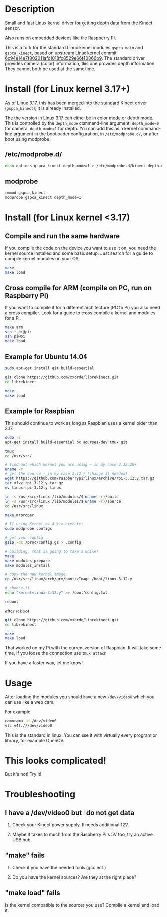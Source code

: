 Description
===========

Small and fast Linux kernel driver for getting depth data from the
Kinect sensor.

Also runs on embedded devices like the Raspberry Pi.

This is a fork for the standard Linux kernel modules `gspca_main` and
`gspca_kinect`, based on upstream Linux kernel commit
[6c94e14e7f802011afc1018fc8529e66f40866b9][].  The standard driver
provides camera (color) information, this one provides depth
information.  They cannot both be used at the same time.

[6c94e14e7f802011afc1018fc8529e66f40866b9]: https://github.com/torvalds/linux/commit/6c94e14e7f802011afc1018fc8529e66f40866b9

Install (for Linux kernel 3.17+)
================================

As of Linux 3.17, this has been merged into the standard Kinect driver
(`gspca_kinect`); it is already installed.

The the version in Linux 3.17 can either be in color mode or depth
mode.  This is controlled by the `depth_mode` command-line argument,
`depth_mode=0` for camera, `depth_mode=1` for depth.  You can add this
as a kernel command-line argument in the bootloader configuration, in
`/etc/modprobe.d/`, or after boot using modprobe.

/etc/modprobe.d/
----------------

```Bash
echo options gspca_kinect depth_mode=1 > /etc/modprobe.d/kinect-depth.conf
```

modprobe
--------

```Bash
rmmod gspca_kinect
modprobe gspca_kinect depth_mode=1
```

Install (for Linux kernel <3.17)
================================

Compile and run the same hardware
---------------------------------

If you compile the code on the device you want to use it on, you need
the kernel source installed and some basic setup. Just search for a
guide to compile kernel modules on your OS.

```Bash
make
make load
```

Cross compile for ARM (compile on PC, run on Raspberry Pi)
----------------------------------------------------------

If you want to compile it for a different architecture (PC to Pi) you
also need a cross compiler.  Look for a guide to cross compile a
kernel and modules for a Pi.

```Bash
make arm
scp * pi@pi:
ssh pi@pi
make load
```

Example for Ubuntu 14.04
------------------------

```Bash
sudo apt-get install git build-essential

git clone https://github.com/xxorde/librekinect.git
cd librekinect

make
make load
```

Example for Raspbian
--------------------

This should continue to work as long as Raspbian uses a kernel older
than 3.17.

```Bash
sudo -s
apt-get install build-essential bc ncurses-dev tmux git

tmux
cd /usr/src/

# find out which kernel you are using – in my case 3.12.20+
uname -r
# get the source – in my case 3.12.y (change if needed) 
wget https://github.com/raspberrypi/linux/archive/rpi-3.12.y.tar.gz
tar xfvz rpi-3.12.y.tar.gz
mv linux-rpi-3.12.y linux

ln -s /usr/src/linux /lib/modules/$(uname -r)/build
ln -s /usr/src/linux /lib/modules/$(uname -r)/source 
cd /usr/src/linux

make mrproper

# If using Kernel >= 4.x.x execute:
sudo modprobe configs

# get your config
gzip -dc /proc/config.gz > .config

# building, that is going to take a while!
make
make modules_prepare
make modules_install

# copy the new kernel image
cp /usr/src/linux/arch/arm/boot/zImage /boot/linux-3.12.y

# choose it
echo "kernel=linux-3.12.y" >> /boot/config.txt

reboot
```

after reboot

```Bash
git clone https://github.com/xxorde/librekinect.git
cd librekinect

make
make load
```

That worked on my Pi with the current version of Raspbian. It will
take some time, if you loose the connection use `tmux attach`.

If you have a faster way, let me know!

Usage
=====

After loading the modules you should have a new `/dev/videoX` which
you can use like a web cam.

For example:

```Bash
camorama -d /dev/video0
vlc v4l:///dev/video0
```

This is the standard in linux. You can use it with virtually every
program or library, for example OpenCV.

This looks complicated!
=======================
But it's not! Try it!

Troubleshooting
===============

I have a /dev/video0 but I do not get data
------------------------------------------

1. Check your Kinect power supply. It needs additional 12V.

2. Maybe it takes to much from the Raspberry Pi's 5V too, try an
   active USB hub.

"make" fails
-------------

1. Check if you have the needed tools (gcc ect.)

2. Do you have the kernel sources? Are they at the right place?

"make load" fails
------------------

Is the kernel compatible to the sources you use? Compile a kernel and load it.
